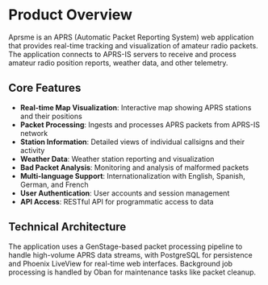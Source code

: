 # Product Overview

Aprsme is an APRS (Automatic Packet Reporting System) web application that provides real-time tracking and visualization of amateur radio packets. The application connects to APRS-IS servers to receive and process amateur radio position reports, weather data, and other telemetry.

## Core Features

- **Real-time Map Visualization**: Interactive map showing APRS stations and their positions
- **Packet Processing**: Ingests and processes APRS packets from APRS-IS network
- **Station Information**: Detailed views of individual callsigns and their activity
- **Weather Data**: Weather station reporting and visualization
- **Bad Packet Analysis**: Monitoring and analysis of malformed packets
- **Multi-language Support**: Internationalization with English, Spanish, German, and French
- **User Authentication**: User accounts and session management
- **API Access**: RESTful API for programmatic access to data

## Technical Architecture

The application uses a GenStage-based packet processing pipeline to handle high-volume APRS data streams, with PostgreSQL for persistence and Phoenix LiveView for real-time web interfaces. Background job processing is handled by Oban for maintenance tasks like packet cleanup.
